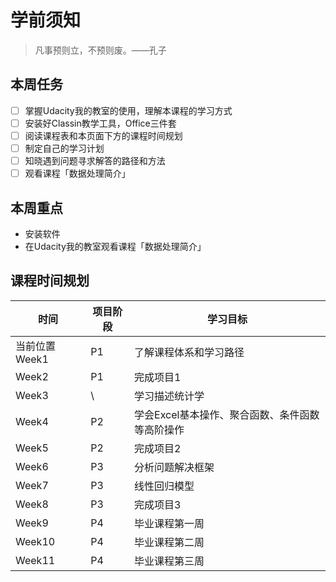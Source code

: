 # 学前须知
> 凡事预则立，不预则废。——孔子

## 本周任务

  - [ ] 掌握Udacity我的教室的使用，理解本课程的学习方式
  - [ ] 安装好Classin教学工具，Office三件套
  - [ ] 阅读课程表和本页面下方的课程时间规划
  - [ ] 制定自己的学习计划
  - [ ] 知晓遇到问题寻求解答的路径和方法
  - [ ] 观看课程「数据处理简介」

## 本周重点
  - 安装软件
  - 在Udacity我的教室观看课程「数据处理简介」

## 课程时间规划

时间|项目阶段|学习目标
---|---|---
当前位置Week1| P1|了解课程体系和学习路径
Week2|P1|完成项目1
Week3|\ |学习描述统计学
Week4|P2|学会Excel基本操作、聚合函数、条件函数等高阶操作
Week5|P2|完成项目2
Week6|P3|分析问题解决框架
Week7|P3|线性回归模型
Week8|P3|完成项目3
Week9|P4|毕业课程第一周
Week10|P4|毕业课程第二周
Week11|P4|毕业课程第三周
